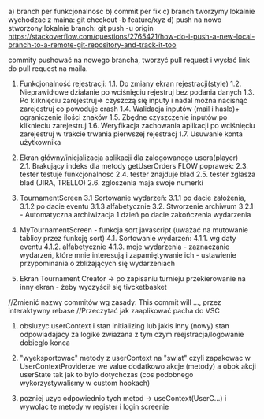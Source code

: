 a) branch per funkcjonalnosc
b) commit per fix
c) branch tworzymy lokalnie wychodzac z maina: git checkout -b feature/xyz
d) push na nowo stworzony lokalnie branch:
git push -u origin <branch>
https://stackoverflow.com/questions/2765421/how-do-i-push-a-new-local-branch-to-a-remote-git-repository-and-track-it-too

commity pushować na nowego brancha, tworzyć pull request i wysłać link do pull request na maila.

1. Funkcjonalność rejestracji:
   1.1. Do zmiany ekran rejestracji(style)
   1.2. Nieprawidłowe działanie po wciśnięciu rejestruj bez podania danych
   1.3. Po kliknięciu zarejestruj=> czyszczą się inputy i nadal można nacisnąć zarejestruj co powoduje crash
   1.4. Walidacja inputów (mail i haslo)+ ograniczenie ilości znaków
   1.5. Zbędne czyszczenie inputów po kliknieciu zarejestruj
   1.6. Weryfikacja zachowania aplikacji po wciśnięciu zarejestruj w trakcie trwania pierwszej rejestracj
   1.7. Usuwanie konta użytkownika
2. Ekran główny/inicjalizacja aplikacji dla zalogowanego usera(player)  
    2.1. Brakujący indeks dla metody getUserOrders
   FLOW poprawek:
   2.3. tester testuje funkcjonalnosc
   2.4. tester znajduje blad
   2.5. tester zglasza blad (JIRA, TRELLO)
   2.6. zgloszenia maja swoje numerki

3. TournamentScreen
   3.1 Sortowanie wydarzeń:
   3.1.1 po dacie założenia,
   3.1.2 po dacie eventu
   3.1.3 alfabetycznie
   3.2. Stworzenie archiwum
   3.2.1 - Automatyczna archiwizacja 1 dzień po dacie zakończenia wydarzenia
4. MyTournamentScreen - funkcja sort javascript (uważać na mutowanie tablicy przez funkcję sort)
   4.1. Sortowanie wydarzeń:
   4.1.1. wg daty eventu
   4.1.2. alfabetycznie
   4.1.3. moje wydarzenia - zaznaczanie wydarzeń, które mnie interesują i zapamiętywanie ich - ustawienie przypominania o zbliżających się wydarzeniach

5. Ekran Tournament Creator -> po zapisaniu turnieju przekierowanie na inny ekran - żeby wyczyścił się tivcketbasket

//Zmienić nazwy commitów wg zasady: This commit will ..., przez interaktywny rebase
//Przeczytać jak zaaplikować pacha do VSC

1. obsluzyc userContext i stan initializing lub jakis inny (nowy) stan odpowiadajacy za logike zwiazana z tym czym reejstracja/logowanie dobieglo konca

2. "wyeksportowac" metody z userContext na "swiat" czyli zapakowac w UserContextProviderze we value dodatkowo akcje (metody) a obok akcji userState tak jak to bylo dotychczas (cos podobnego wykorzystywalismy w custom hookach)

3. pozniej uzyc odpowiednio tych metod -> useContext(UserC...) i wywolac te metody w register i login screenie
